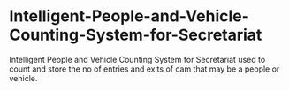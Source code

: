 # Intelligent-People-and-Vehicle-Counting-System-for-Secretariat
Intelligent People and Vehicle Counting System for Secretariat used to count and store the no of entries and exits of cam that may be a people or vehicle.
